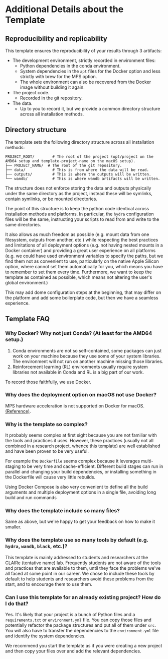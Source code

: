 # Additional Details about the Template

## Reproducibility and replicability

This template ensures the reproducibility of your results through 3 artifacts:

- The development environment, strictly recorded in environment files:
    - Python dependencies in the conda environment.
    - System dependencies in the `apt` files for the Docker option and less strictly with brew for the MPS option.
    - The whole environment can also be recovered from the Docker image without building it again.
- The project code.
    - Recorded in the git repository.
- The data.
    - Up to you to record it, but we provide a common directory structure across all installation methods.

## Directory structure

The template sets the following directory structure across all installation methods:

```text
PROJECT_ROOT/        # The root of the project (opt/project on the AMD64 setup and template-project-name on the macOS setup).
├── PROJECT_NAME/  # The root of the git repository.
├── data/            # This is from where the data will be read.
├── outputs/         # This is where the outputs will be written.
└── wandb/           # This is where wandb artifacts will be written.
```

The structure does not enforce storing the data and outputs physically under the same directory as the project,
instead these will be symlinks, contain symlinks, or be mounted directories.

The point of this structure is to keep the python code identical across installation methods and platforms.
In particular, the `hydra` configuration files will be the same,
instructing your scripts to read from and write to the same directories.

It also allows as much freedom as possible (e.g. mount data from one filesystem, outputs from another, etc.) while
respecting the best practices and limitations of all deployment options 
(e.g. not having nested mounts in a Docker container)
and providing a great user experience on all platforms 
(e.g. we could  have used environment variables to specify the paths, but we find them not as convenient to use,
particularly on the native Apple Silicon option, where cannot set them automatically for you,
which means you have to remember to set them every time.
Furthermore, we want to keep the template as contained as possible, which means not altering the user's global
environment.)

This may add dome configuration steps at the beginning, that may differ on the platform and add some
boilerplate code, but then we have a seamless experience.

## Template FAQ

### Why Docker? Why not just Conda? (At least for the AMD64 setup.)

1. Conda environments are not so self-contained, some packages can just work on your machine because they use some of
   your system libraries.
   The environment will not run on another machine missing those libraries.
2. Reinforcement learning (RL) environments usually require system libraries not available in Conda
   and RL is a big part of our work.

To record those faithfully, we use Docker.

### Why does the deployment option on macOS not use Docker?

MPS hardware acceleration is not supported on Docker for
macOS. [(Reference)](https://github.com/pytorch/pytorch/issues/81224).

### Why is the template so complex?

It probably seems complex at first sight because you are not familiar with the tools and practices it uses.
However, these practices (usually not all combined in a research project, whence this template) are
well established and have been proven to be very useful.

For example the `Dockerfile` seems complex because it leverages multi-staging to be very
time and cache-efficient.
Different build stages can run in parallel and changing your build dependencies,
or installing something in the Dockerfile will cause very little rebuilds.

Using Docker Compose is also very convenient to define all the build arguments and multiple deployment options
in a single file, avoiding long build and run commands

### Why does the template include so many files?

Same as above, but we're happy to get your feedback on how to make it smaller.

### Why does the template use so many tools by default (e.g. `hydra`, `wandb`, `black`, etc.)?

This template is mainly addressed to students and researchers at the CLAIRe (tentative name) lab.
Frequently students are not aware of the tools and practices that are available to them, until they face the problems
we've all faced at some point in our career.
We chose to include these tools by default to help students and researchers avoid these problems from the start,
and to encourage them to use them.

### Can I use this template for an already existing project? How do I do that?

Yes. It's likely that your project is a bunch of Python files and a `requirements.txt` or `environment.yml` file.
You can copy those files and potentially refactor the package structures and put all of them under `src`.
You will also have to transfer the dependencies to the `environment.yml` file and identify the system dependencies.

We recommend you start the template as if you were creating a new project and then copy your files over and add the
relevant dependencies.
